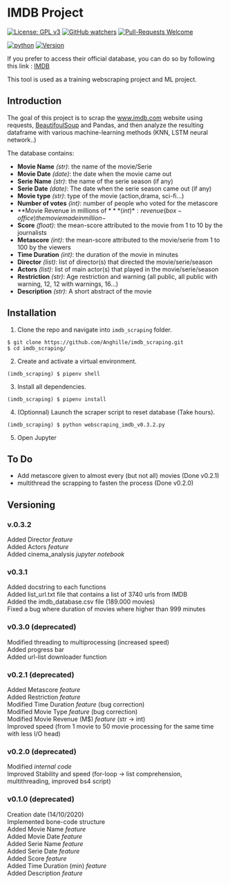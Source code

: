 # IMDB Project

[![License: GPL v3](https://img.shields.io/badge/License-GPLv3-blue.svg)](https://www.gnu.org/licenses/gpl-3.0)
[![GitHub watchers](https://img.shields.io/badge/Watchers-1-blue)](https://github.com/Anghille/imdb/watchers)
[![Pull-Requests Welcome](https://img.shields.io/badge/Pull%20Request-Welcome-blue)](https://github.com/Anghille/imdb/pulls)

[![python](https://img.shields.io/badge/Made%20with-Python-blue)](https://www.python.org/)
[![Version](https://img.shields.io/badge/Version-v0.3.2-blue)](https://github.com/Anghille/imdb#versioning)

If you prefer to access their official database, you can do so by following this link : [IMDB](https://www.imdb.com/interfaces/)

This tool is used as a training webscraping project and ML project.


## Introduction

The goal of this project is to scrap the www.imdb.com website using requests, [BeautifoulSoup](https://www.crummy.com/software/BeautifulSoup/) and Pandas, and then analyze the resulting dataframe with various machine-learning methods (KNN, LSTM neural network..)

The database contains:
* **Movie Name** *(str)*: the name of the movie/Serie
* **Movie Date** *(date)*: the date when the movie came out  
* **Serie Name** *(str)*: the name of the serie season (if any)  
* **Serie Date** *(date)*: The date when the serie season came out (if any)  
* **Movie type** *(str)*: type of the movie (action,drama, sci-fi...)
* **Number of votes** *(int)*: number of people who voted for the metascore
* **Movie Revenue in millions of $** *(int)*: revenue (box-office) the movie made in million-$
* **Score** *(float)*: the mean-score attributed to the movie from 1 to 10 by the journalists
* **Metascore** *(int)*: the mean-score attributed to the movie/serie from 1 to 100 by the viewers
* **Time Duration** *(int)*: the duration of the movie in minutes
* **Director** *(list)*: list of director(s) that directed the movie/serie/season
* **Actors** *(list)*: list of main actor(s) that played in the movie/serie/season 
* **Restriction** *(str)*: Age restriction and warning (all public, all public with warning, 12, 12 with warnings, 16...)
* **Description** *(str)*: A short abstract of the movie

## Installation

1. Clone the repo and navigate into `imdb_scraping` folder.
```
$ git clone https://github.com/Anghille/imdb_scraping.git
$ cd imdb_scraping/
```
2. Create and activate a virtual environment.
```
(imdb_scraping) $ pipenv shell
```
3. Install all dependencies.
```
(imdb_scraping) $ pipenv install
```
4. (Optionnal) Launch the scraper script to reset database (Take hours).
```
(imdb_scraping) $ python webscraping_imdb_v0.3.2.py
```  
 5. Open Jupyter  
   
## To Do

* Add metascore given to almost every (but not all) movies (Done v0.2.1)
* multithread the scrapping to fasten the process (Done v0.2.0)

## Versioning
### v.0.3.2
Added Director *feature*  
Added Actors *feature*  
Added cinema_analysis *jupyter notebook*

### v0.3.1
Added docstring to each functions  
Added list_url.txt file that contains a list of 3740 urls from IMDB  
Added the imdb_database.csv file (189.000 movies)  
Fixed a bug where duration of movies where higher than 999 minutes  

### v0.3.0 (deprecated)
Modified threading to multiprocessing (increased speed)  
Added progress bar  
Added url-list downloader function

### v0.2.1 (deprecated)

Added Metascore *feature*  
Added Restriction *feature*  
Modified Time Duration *feature* (bug correction)  
Modified Movie Type *feature* (bug correction)  
Modified Movie Revenue (M$) *feature* (str -> int)  
Improved speed (from 1 movie to 50 movie processing for the same time with less I/O head)  


### v0.2.0 (deprecated)

Modified *internal code*  
Improved Stability and speed (for-loop -> list comprehension, multithreading, improved bs4 script)  


### v0.1.0 (deprecated)

Creation date (14/10/2020)  
Implemented bone-code structure  
Added Movie Name *feature*  
Added Movie Date *feature*  
Added Serie Name *feature*  
Added Serie Date *feature*  
Added Score *feature*  
Added Time Duration (min) *feature*  
Added Description *feature*  
